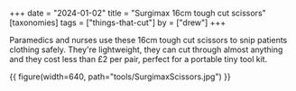 +++
date = "2024-01-02"
title = "Surgimax 16cm tough cut scissors"
[taxonomies]
tags = ["things-that-cut"]
by = ["drew"]
+++

Paramedics and nurses use these 16cm tough cut scissors to snip patients clothing safely. 
They're lightweight, they can cut through almost anything and they cost less than £2 per pair, perfect for a portable tiny tool kit.

{{ figure(width=640, path="tools/SurgimaxScissors.jpg") }}